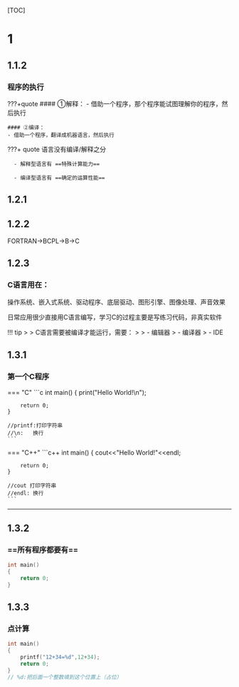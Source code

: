 

[TOC]



# 1

## 1.1.2

### 程序的执行
???+quote
    #### ①解释：
    - 借助一个程序，那个程序能试图理解你的程序，然后执行
    
    #### ②编译：
    - 借助一个程序，翻译成机器语言，然后执行

???+ quote
    语言没有编译/解释之分
    
      - 解释型语言有 ==特殊计算能力==
    
      - 编译型语言有 ==确定的运算性能==

## 1.2.1

## 1.2.2

FORTRAN→BCPL→B→C

## 1.2.3

### C语言用在：

操作系统、嵌入式系统、驱动程序、底层驱动、图形引擎、图像处理、声音效果


日常应用很少直接用C语言编写，学习C的过程主要是写练习代码，非真实软件

!!! tip
    >
    > C语言需要被编译才能运行，需要：
    >
    > - 编辑器
    >   - 编译器
    >   - IDE

## 1.3.1

### 第一个C程序
=== "C"
    ```c
    int main()
    {
        print("Hello World!\n");
        
        return 0;
    }
    
    //printf:打印字符串
    //\n: 	换行
    ```
=== "C++"
    ```c++
    int main()
    {
        cout<<"Hello World!"<<endl;
        
        return 0;
    }
    
    //cout 打印字符串
    //endl: 换行
    ```

---


## 1.3.2

### ==所有程序都要有==

```c
int main()
{
    return 0;
}
```

## 1.3.3

### 点计算

```c
int main()
{
    printf("12+34=%d",12+34);
    return 0;
}
// %d:把后面一个整数填到这个位置上（占位）
```
